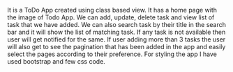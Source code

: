 It is a ToDo App created using class based view. It has a home page with the image of Todo App. We can add, update, delete task and view list of task that we have added. We can also search task by their title in the search bar and it will show the list of matching task. If any task is not available then user will get notified for the same. If user adding more than 3 tasks the user will also get to see the pagination that has been added in the app and easily select the pages according to their preference.
For styling the app I have used bootstrap and few css code.
